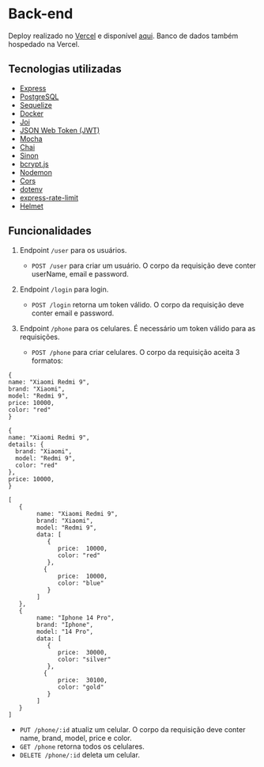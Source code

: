 # Back-end
Deploy realizado no <a href="https://vercel.com/" target="_blank">Vercel</a> e disponível <a href="https://phone-management-api.vercel.app/" target="_blank">aqui</a>.
Banco de dados também hospedado na Vercel.

## Tecnologias utilizadas
- <a href="https://expressjs.com/" target="_blank">Express</a>
- <a href="https://www.postgresql.org/" target="_blank">PostgreSQL</a>
- <a href="https://sequelize.org/" target="_blank">Sequelize</a>
- <a href="https://www.docker.com/" target="_blank">Docker</a>
- <a href="https://joi.dev/">Joi</a>
- <a href="https://jwt.io/" target="_blank">JSON Web Token (JWT)</a>
- <a href="https://mochajs.org/" target="_blank">Mocha</a>
- <a href="https://www.chaijs.com/" target="_blank">Chai</a>
- <a href="https://sinonjs.org/" target="_blank">Sinon</a>
- <a href="https://www.npmjs.com/package/bcryptjs" target="_blank">bcrypt.js</a>
- <a href="https://nodemon.io/" target="_blank">Nodemon</a>
- <a href="https://www.npmjs.com/package/cors" target="_blank">Cors</a>
- <a href="https://www.npmjs.com/package/dotenv" target="_blank">dotenv</a>
- <a href="https://www.npmjs.com/package/express-rate-limit" target="_blank">express-rate-limit</a>
- <a href="https://www.npmjs.com/package/helmet" target="_blank">Helmet</a>

## Funcionalidades
1) Endpoint ```/user``` para os usuários.
   - ```POST /user``` para criar um usuário. O corpo da requisição deve conter userName, email e password.
  
2) Endpoint ```/login``` para login.
   - ```POST /login``` retorna um token válido. O corpo da requisição deve conter email e password.

3) Endpoint ```/phone``` para os celulares. É necessário um token válido para as requisições.
   - ```POST /phone``` para criar celulares. O corpo da requisição aceita 3 formatos:
**<linha vazia>**
 ```
{
 name: "Xiaomi Redmi 9",
 brand: "Xiaomi",
 model: "Redmi 9",
 price: 10000,
 color: "red"
}
 ```

**<linha vazia>**

   ```
{
   name: "Xiaomi Redmi 9",
   details: {
     brand: "Xiaomi",
     model: "Redmi 9",
     color: "red"
   },
   price: 10000,
}
   ```

**<linha vazia>**

```
[  
   {
        name: "Xiaomi Redmi 9",
        brand: "Xiaomi",
        model: "Redmi 9",
        data: [
           {
        	  price:  10000,
        	  color: "red"
           },
          {
        	  price:  10000,
        	  color: "blue"
           }
        ]
   },
   {
        name: "Iphone 14 Pro",
        brand: "Iphone",
        model: "14 Pro",
        data: [
           {
        	  price:  30000,
        	  color: "silver"
           },
          {
        	  price:  30100,
        	  color: "gold"
           }
        ]
   }
]
```

- ```PUT /phone/:id``` atualiz um celular. O corpo da requisição deve conter name, brand, model, price e color.
- ```GET /phone``` retorna todos os celulares.
- ```DELETE /phone/:id``` deleta um celular.

    
